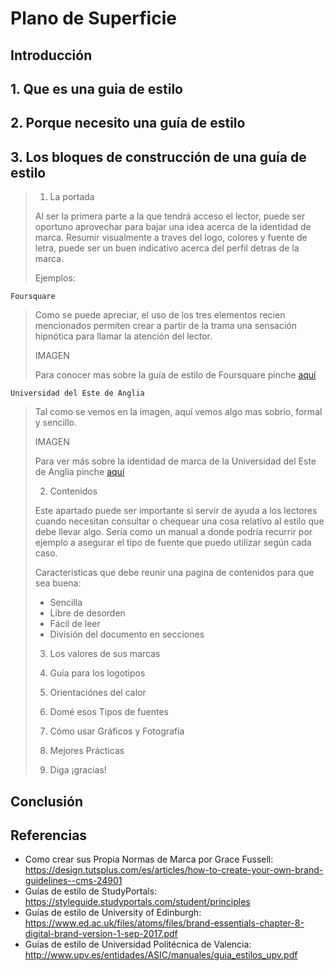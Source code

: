 # Plano de Superficie

## Introducción

## 1. Que es una guia de estilo

## 2. Porque necesito una guía de estilo

## 3. Los bloques de construcción de una guía de estilo


> 1. La portada
> 
> Al ser la primera parte a la que tendrá acceso el lector, puede ser oportuno aprovechar para bajar una idea acerca de la identidad de marca.
> Resumir visualmente a traves del logo, colores y fuente de letra, puede ser  un buen indicativo acerca del perfil detras de la marca.
> 
> Ejemplos: 
> 
    Foursquare
> Como se puede apreciar, el uso de los tres elementos recien mencionados permiten crear a partir de la trama una sensación hipnótica para llamar la atención del lector.
> 
> IMAGEN
> 
> Para conocer mas sobre la guía de estilo de Foursquare pinche [aquí](https://playfoursquare.s3.amazonaws.com/press/foursquare-brandguide.pdf)
>    
    Universidad del Este de Anglia
> Tal como se vemos en la imagen, aquí vemos algo mas sobrio, formal y sencillo.  
>    
>    IMAGEN
>    
> Para ver más sobre la identidad de marca de la Universidad del Este de Anglia pinche [aquí](https://www.uea.ac.uk/polopoly_fs/1.74424!uea_brand_identity_guidelines.pdf#gsc.tab=0&gsc.q=polopoly_fs%201.74424!uea_brand_identity_guidelines.pdf&gsc.sort=)
> 
> 2. Contenidos
> 
>  Este apartado puede ser importante si servir de ayuda a los lectores cuando necesitan consultar o chequear una cosa relativo al estilo que debe llevar algo. Sería como un manual a donde podría recurrir por ejemplo a asegurar el tipo de fuente que puedo utilizar según cada caso.
>  
> Caracteristicas que debe reunir una pagina de contenidos para que sea buena:
>   - Sencilla
>   - Libre de desorden
>   - Fácil de leer
>   - División del documento en secciones
> 
> 3. Los valores de sus marcas
> 
> 4. Guía para los logotipos
> 
> 5. Orientaciónes del calor
> 
> 6. Domé esos Tipos de fuentes
> 
> 7. Cómo usar Gráficos y Fotografía
> 
> 8. Mejores Prácticas
> 
> 9. Diga ¡gracias!
>

## Conclusión

## Referencias
- Como crear sus Propia Normas de Marca por Grace Fussell: https://design.tutsplus.com/es/articles/how-to-create-your-own-brand-guidelines--cms-24901
- Guías de estilo de StudyPortals: https://styleguide.studyportals.com/student/principles
- Guías de estilo de University of Edinburgh: https://www.ed.ac.uk/files/atoms/files/brand-essentials-chapter-8-digital-brand-version-1-sep-2017.pdf
- Guías de estilo de Universidad Politécnica de Valencia: http://www.upv.es/entidades/ASIC/manuales/guia_estilos_upv.pdf
